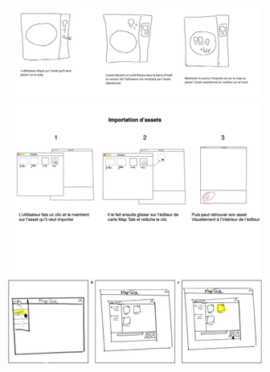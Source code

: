 

![alt text](https://github.com/Yurof/Yurof.github.io/blob/master/assets/img/creer_element_Denis.png)
![alt text](https://github.com/Yurof/Yurof.github.io/blob/master/assets/img/importer_asset_Guillaume.png)
![alt text](https://github.com/Yurof/Yurof.github.io/blob/master/assets/img/importer_asset_Youssef.png)

